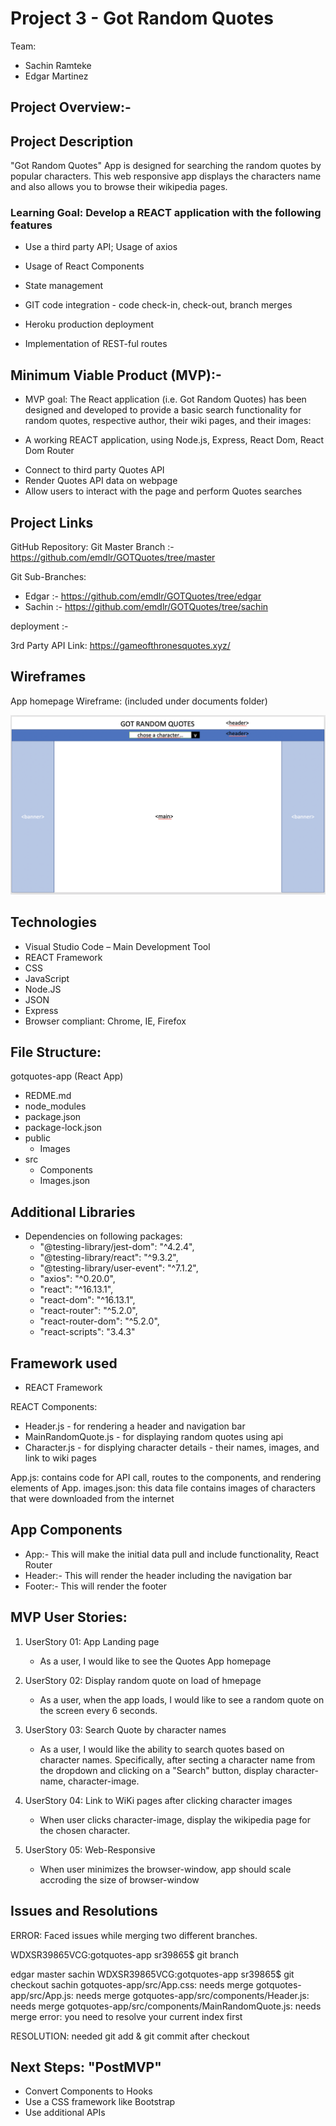 # Project 3 - Got Random Quotes

Team:

- Sachin Ramteke
- Edgar Martinez

<!-- ![designerApp GIF](public/images/homepage.gif) -->

## Project Overview:-

## Project Description

"Got Random Quotes" App is designed for searching the random quotes by popular characters.
This web responsive app displays the characters name and also allows you to browse their wikipedia pages.

### Learning Goal: Develop a REACT application with the following features

- Use a third party API; Usage of axios
- Usage of React Components
- State management
- GIT code integration - code check-in, check-out, branch merges

- Heroku production deployment
- Implementation of REST-ful routes

## Minimum Viable Product (MVP):-

- MVP goal: The React application (i.e. Got Random Quotes) has been designed and developed to provide a basic search functionality for random quotes, respective author, their wiki pages, and their images:

- A working REACT application, using Node.js, Express, React Dom, React Dom Router

* Connect to third party Quotes API
* Render Quotes API data on webpage
* Allow users to interact with the page and perform Quotes searches

## Project Links

GitHub Repository:
Git Master Branch :- https://github.com/emdlr/GOTQuotes/tree/master

Git Sub-Branches:

- Edgar :- https://github.com/emdlr/GOTQuotes/tree/edgar
- Sachin :- https://github.com/emdlr/GOTQuotes/tree/sachin

deployment :-

3rd Party API Link: https://gameofthronesquotes.xyz/

## Wireframes

App homepage Wireframe: (included under documents folder)

![Webpage Layout](documents/homepage_wireframe.jpg)

## Technologies

- Visual Studio Code – Main Development Tool
- REACT Framework
- CSS
- JavaScript
- Node.JS
- JSON
- Express
- Browser compliant: Chrome, IE, Firefox

## File Structure:

gotquotes-app (React App)

- REDME.md
- node_modules
- package.json
- package-lock.json
- public
  - Images
- src
  - Components
  - Images.json

## Additional Libraries

- Dependencies on following packages:
  - "@testing-library/jest-dom": "^4.2.4",
  - "@testing-library/react": "^9.3.2",
  - "@testing-library/user-event": "^7.1.2",
  - "axios": "^0.20.0",
  - "react": "^16.13.1",
  - "react-dom": "^16.13.1",
  - "react-router": "^5.2.0",
  - "react-router-dom": "^5.2.0",
  - "react-scripts": "3.4.3"

## Framework used

- REACT Framework

REACT Components:

- Header.js - for rendering a header and navigation bar
- MainRandomQuote.js - for displaying random quotes using api
- Character.js - for displying character details - their names, images, and link to wiki pages

App.js: contains code for API call, routes to the components, and rendering elements of App.
images.json: this data file contains images of characters that were downloaded from the internet

## App Components

- App:- This will make the initial data pull and include functionality, React Router
- Header:- This will render the header including the navigation bar
- Footer:- This will render the footer

## MVP User Stories:

1.  UserStory 01: App Landing page

    - As a user, I would like to see the Quotes App homepage

2.  UserStory 02: Display random quote on load of hmepage

    - As a user, when the app loads, I would like to see a random quote on the screen every 6 seconds.

3.  UserStory 03: Search Quote by character names

    - As a user, I would like the ability to search quotes based on character names. Specifically, after secting a character name from the dropdown and clicking on a "Search" button, display character-name, character-image.

4.  UserStory 04: Link to WiKi pages after clicking character images

    - When user clicks character-image, display the wikipedia page for the chosen character.

5.  UserStory 05: Web-Responsive

    - When user minimizes the browser-window, app should scale accroding the size of browser-window

## Issues and Resolutions

ERROR:
Faced issues while merging two different branches.

WDXSR39865VCG:gotquotes-app sr39865\$ git branch

edgar
master
sachin
WDXSR39865VCG:gotquotes-app sr39865\$ git checkout sachin
gotquotes-app/src/App.css: needs merge
gotquotes-app/src/App.js: needs merge
gotquotes-app/src/components/Header.js: needs merge
gotquotes-app/src/components/MainRandomQuote.js: needs merge
error: you need to resolve your current index first

RESOLUTION: needed git add & git commit after checkout

## Next Steps: "PostMVP"

- Convert Components to Hooks
- Use a CSS framework like Bootstrap
- Use additional APIs
